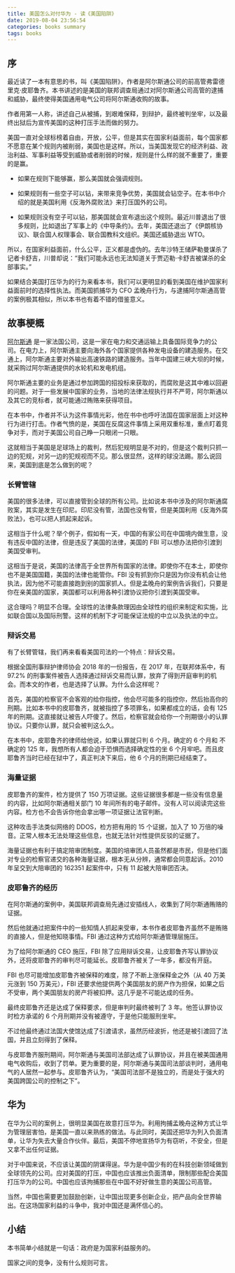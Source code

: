 ```yaml
---
title: 美国怎么对付华为 - 读《美国陷阱》
date: 2019-08-04 23:56:54
categories: books summary
tags: books
---
```


## 序

最近读了一本有意思的书，叫《美国陷阱》，作者是阿尔斯通公司的前高管弗雷德里克·皮耶鲁齐。本书讲述的是美国的联邦调查局通过对阿尔斯通公司高管的逮捕和威胁，最终使得美国通用电气公司将阿尔斯通收购的故事。

作者用第一人称，讲述自己从被捕，到艰难保释，到辩护，最终被判坐牢，以及最终出狱后为宣传美国的这种打压手法而做的努力。

美国一直对全球标榜着自由，开放，公平，但是其实在国家利益面前，每个国家都不愿意在某个规则内被削弱，美国也是这样。所以，当美国发现它的经济利益、政治利益、军事利益等受到威胁或者削弱的时候，规则是什么样的就不重要了，重要的是赢。

 * 如果在规则下能够赢，那么美国就会强调规则。

 * 如果规则有一些空子可以钻，来带来竞争优势，美国就会钻空子。在本书中介绍的就是美国利用《反海外腐败法》来打压国外的公司。

 * 如果规则没有空子可以钻，那美国就会宣布退出这个规则。最近川普退出了很多规则，比如退出了军事上的《中导条约》。去年，美国还退出了《伊朗核协议》、联合国人权理事会、联合国教科文组织。美国还威胁退出 WTO。

所以，在国家利益面前，什么公平，正义都是虚伪的。去年沙特王储萨勒曼谋杀了记者卡舒吉，川普却说：“我们可能永远也无法知道关于贾迈勒·卡舒吉被谋杀的全部事实。”

如果结合美国打压华为的行为来看本书，我们可以更明显的看到美国在维护国家利益面前时的选择性执法。而美国抓捕华为 CFO 孟晚舟行为，与逮捕阿尔斯通高管的案例极其相似，所以本书也有着不错的借鉴意义。

## 故事梗概

[阿尔斯通](https://zh.wikipedia.org/wiki/阿爾斯通) 是一家法国公司，这是一家在电力和交通运输上具备国际竞争力的公司。在电力上，阿尔斯通主要向海外各个国家提供各种发电设备的建造服务。在交通上，阿尔斯通主要对外输出高速铁路的建造服务。当年中国建三峡大坝的时候，就采购过阿尔斯通提供的水轮机和发电机组。

阿尔斯通主要的业务是通过参加跨国的招投标来获取的，而腐败是这其中难以回避的问题。对于一些发展中国家的业务，当地的法律法规执行并不严苛，阿尔斯通以及其它的竞标者，就可能通过贿赂来获得项目。

在本书中，作者并不认为这件事情光彩，他在书中也呼吁法国在国家层面上对这种行为进行打击。作者气愤的是，美国在反腐这件事情上采用双重标准，重点盯着竞争对手，而对于美国公司自己睁一只眼闭一只眼。

这就相当于美国是足球场上的裁判，然后犯规明显是不对的，但是这个裁判只抓一边的犯规，对另一边的犯规视而不见。那么很显然，这样的球没法踢。那么说回来，美国到底是怎么做到的呢？

### 长臂管辖

美国的很多法律，可以直接管到全球的所有公司。比如说本书中涉及的阿尔斯通腐败案，其实是发生在印尼。印尼没有管，法国也没有管，但是美国利用《反海外腐败法》，也可以把人抓起来起诉。

这相当于什么呢？举个例子，假如有一天，中国的有家公司在中国境内做生意，没有违反中国的法律，但是违反了美国的法律，美国的 FBI 可以想办法把你引渡到美国受审判。

这相当于是说，美国的法律高于全世界所有国家的法律。即使你不在本土，即使你也不是美国国籍，美国的法律也能管你。FBI 没有抓到你只是因为你没有机会让他执法，因为他不可能直接跑到别的国家抓人。但是孟晚舟的案例告诉我们，只要是你在亲美国的国家，美国都可以利用各种引渡协议把你引渡到美国受审。

这合理吗？明显不合理。全球性的法律条款理因由全球性的组织来制定和实施，比如联合国以及国际刑警。这样的机制下才可能保证法规的中立以及执法的中立。

### 辩诉交易

有了长臂管辖，我们再来看看美国司法的一个特点：辩诉交易。

根据全国刑事辩护律师协会 2018 年的一份报告，在 2017 年，在联邦体系中，有 97.2% 的刑事案件被告人选择通过辩诉交易而认罪，放弃了得到开庭审判的机会。而本文的作者，也是选择了认罪。为什么会这样呢？

首先，美国的检察官不会客观的给你指控，他会尽可能多的指控你，然后抬高你的刑期。比如本书中的皮耶鲁齐，就被指控了多项罪名，如果都成立的话，会有 125 年的刑期。这直接就让被告人吓傻了。然后，检察官就会给你一个刑期很小的认罪协议。只要你认罪，就只会被判这么久。

在本书中，皮耶鲁齐的律师给他说，如果认罪就只判 6 个月。确定的 6 个月和 不确定的 125 年，我想所有人都会迫于恐惧而选择确定性的坐 6 个月牢吧。而且皮耶鲁齐当时已经在狱中了，真正判决下来后，他 6 个月的刑期已经结束了。

### 海量证据

皮耶鲁齐的案件，检方提供了 150 万项证据。这些证据很多都是一些没有信息量的内容，比如阿尔斯通相关部门 10 年间所有的电子邮件。没有人可以阅读完这些内容。检方也不会告诉你他会拿出哪一项证据让法官判断。

这种攻击手法类似网络的 DDOS，检方把有用的 15 个证据，加入了 10 万倍的噪音。正常人根本无法处理这些信息，也就无法针对性提供反驳的证据了。

海量证据也有利于搞定​陪审团制度。美国的培审团人员虽然都是市民，但是他们面对专业的检察官递交的各种海量证据，根本无从分辨，通常都会同意起诉。​2010年呈交到大陪审团的 162351 起案件中，只有 11 起被大陪审团否决。

### 皮耶鲁齐的经历

在阿尔斯通的案例中，美国联邦调查局先通过安插线人，收集到了阿尔斯通贿赂的证据。

然后他就通过把案件中的一些知情人抓起来受审，本书作者皮耶鲁齐虽然不是贿赂的直接人，但是他知晓事情。FBI 通过这种方式给阿尔斯通管理层施压。

为了给阿尔斯通的 CEO 施压，FBI 除了应用辩诉交易，让皮耶鲁齐写认罪协议外，还将皮耶鲁齐的审判尽可能延长。皮耶鲁齐被关了一年多，都没有开庭。

FBI 也尽可能增加皮耶鲁齐被保释的难度，除了不断上涨保释金之外（从 40 万美元涨到 150 万美元），FBI 还要求他提供两个美国朋友的房产作为担保，如果之后不受审，两个美国朋友的房产将被扣押。这几乎是不可能达成的任务。

最终皮耶鲁齐还是达成了保释要求，但是审判时最终被判了 3 年。他签认罪协议时检方承诺的 6 个月刑期并没有被遵守，于是他只能服刑坐牢。

不过他最终通过法国大使馆达成了引渡请求，虽然历经波折，他还是被引渡回了法国，并且立刻得到了保释。

与皮耶鲁齐服刑期间，阿尔斯通与美国司法部达成了认罪协议，并且在被美国通用电气收购后，收到了罚单。更为重要的是，阿尔斯通与美国司法部谈判时，通用电气的人居然一起参与。皮耶鲁齐认为，“美国司法部不是独立的，而是处于强大的美国跨国公司的控制之下”。

## 华为

在华为公司的案例上，很明显美国在故意打压华为。利用拘捕孟晚舟这种方式让华为管理层害怕，是美国一直以来熟练的做法。与此同时，美国还把华为列入负面清单，让华为失去大量合作伙伴。最后，美国不停地宣扬华为有窃听，不安全，但是又拿不出任何证据。

对于中国来说，不应该让美国的阴谋得逞。华为是中国少有的在科技创新领域做到全球领先的公司。应对美国的打压，中国也应该推出负面清单，限制那些配合美国打压华为的公司。中国也应该拘捕那些在中国不好好做生意的美国公司高管。

当然，中国也需要更加鼓励创新，让中国出现更多创新企业，把产品向全世界输出。在这场国家利益的斗争中，我对中国还是满怀信心的。

## 小结

本书简单小结就是一句话：政府是为国家利益服务的。

国家之间的竞争，没有什么规则可言。


